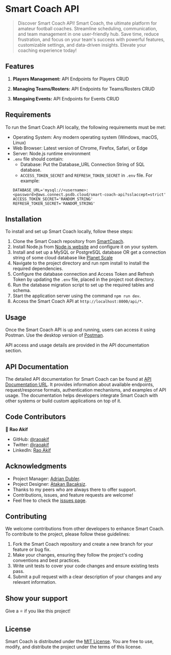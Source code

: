 # Smart Coach API
> Discover Smart Coach API! Smart Coach, the ultimate platform for amateur football coaches. Streamline scheduling, communication, and team management in one user-friendly hub. Save time, reduce frustration, and focus on your team's success with powerful features, customizable settings, and data-driven insights. Elevate your coaching experience today!

## Features
1. **Players Management:** API Endpoints for Players CRUD

2. **Managing Teams/Rosters:**  API Endpoints for Teams/Rosters CRUD

3. **Mangaing Events:**  API Endpoints for Events CRUD

## Requirements

To run the Smart Coach API locally, the following requirements must be met:

- Operating System: Any modern operating system (Windows, macOS, Linux)
- Web Browser: Latest version of Chrome, Firefox, Safari, or Edge
- Server: Node.js runtime environment
- `.env` file should contain:
  - Database: Put the Database_URL Connection String of SQL database.
  - `ACCESS_TOKEN_SECRET` and `REFRESH_TOKEN_SECRET` in `.env` file.
   For example: 
  ```
  DATABASE_URL='mysql://<username>:<password>@aws.connect.psdb.cloud/smart-coach-api?sslaccept=strict'
  ACCESS_TOKEN_SECRET='RANDOM_STRING'
  REFRESH_TOKEN_SECRET='RANDOM_STRING'
  ```
## Installation

To install and set up Smart Coach locally, follow these steps:

1. Clone the Smart Coach repository from [SmartCoach](https://github.com/RaoAkif/smart-coach-api).
2. Install Node.js from [Node.js website](https://nodejs.org/en/download) and configure it on your system.
3. Install and set up a MySQL or PostgreSQL database OR get a connection string of some cloud database like [Planet Scale](https://planetscale.com/)
4. Navigate to the project directory and run npm install to install the required dependencies.
5. Configure the database connection and Access Token and Refresh Token by updating the `.env` file, placed in the project root directory.
6. Run the database migration script to set up the required tables and schema.
7. Start the application server using the command `npm run dev`.
8. Access the Smart Coach API at `http://localhost:8000/api/*`.

## Usage

Once the Smart Coach API is up and running, users can access it using Postman. Use the desktop version of [Postman](https://www.postman.com/downloads/).

API access and usage details are provided in the API documentation section.

## API Documentation

The detailed API documentation for Smart Coach can be found at [API Documentation URL](https://smart-coach-api.vercel.app/api-docs). It provides information about available endpoints, request/response formats, authentication mechanisms, and examples of API usage. The documentation helps developers integrate Smart Coach with other systems or build custom applications on top of it.

## Code Contributors

👤 **Rao Akif**
- GitHub: [@raoakif](https://github.com/RaoAkif)
- Twitter: [@raoakif](https://twitter.com/RaoAkif)
- LinkedIn: [Rao Akif](https://linkedin.com/in/RaoAkif)

## Acknowledgments
  - Project Manager:   [Adrian Dubler](https://www.linkedin.com/in/adrian-dubler).
  - Project Designer:  [Atakan Bacaksiz](https://www.linkedin.com/in/atakanbacaksiz).
  - Thanks to my peers who are always there to offer support.
  - Contributions, issues, and feature requests are welcome!
  - Feel free to check the [issues page](../../issues/).
 
## Contributing

We welcome contributions from other developers to enhance Smart Coach. To contribute to the project, please follow these guidelines:

1. Fork the Smart Coach repository and create a new branch for your feature or bug fix.
2. Make your changes, ensuring they follow the project's coding conventions and best practices.
3. Write unit tests to cover your code changes and ensure existing tests pass.
4. Submit a pull request with a clear description of your changes and any relevant information.

## Show your support

Give a ⭐️ if you like this project!

## License

Smart Coach is distributed under the [MIT License](./MIT.md). You are free to use, modify, and distribute the project under the terms of this license.
